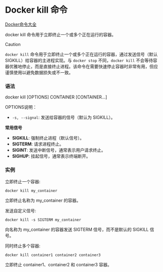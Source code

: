 # Docker kill 命令

[Docker命令大全](./docker-command-manual.md)

docker kill 命令用于立即终止一个或多个正在运行的容器。

> [!CAUTION]
>
> `docker kill` 命令用于立即终止一个或多个正在运行的容器，通过发送信号（默认 SIGKILL）给容器的主进程实现。与 `docker stop` 不同，`docker kill` 不会等待容器优雅地停止，而是直接终止进程。该命令在需要快速停止容器时非常有用，但应谨慎使用以避免数据损失或不一致。

### 语法
docker kill [OPTIONS] CONTAINER [CONTAINER...]

OPTIONS说明：

+ `-s, --signal`: 发送给容器的信号（默认为 SIGKILL）。

**常用信号**

+ **SIGKILL**: 强制终止进程（默认信号）。
+ **SIGTERM**: 请求进程终止。
+ **SIGINT**: 发送中断信号，通常表示用户请求终止。
+ **SIGHUP**: 挂起信号，通常表示终端断开。

### 实例
立即终止一个容器:

```shell
docker kill my_container
```

立即终止名称为 my_container 的容器。

发送自定义信号:

```shell
docker kill -s SIGTERM my_container
```

向名称为 my_container 的容器发送 SIGTERM 信号，而不是默认的 SIGKILL 信号。

同时终止多个容器:

```shell
docker kill container1 container2 container3
```

立即终止 container1、container2 和 container3 容器。